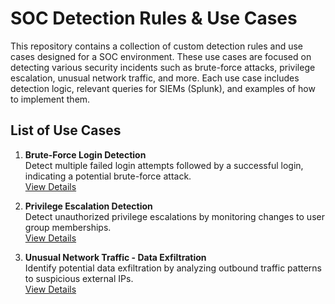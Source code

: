 # SOC Detection Rules & Use Cases

This repository contains a collection of custom detection rules and use cases designed for a SOC environment. These use cases are focused on detecting various security incidents such as brute-force attacks, privilege escalation, unusual network traffic, and more. Each use case includes detection logic, relevant queries for SIEMs (Splunk), and examples of how to implement them.

## List of Use Cases

1. **Brute-Force Login Detection**  
   Detect multiple failed login attempts followed by a successful login, indicating a potential brute-force attack.  
   [View Details](BruteForceLoginDetection)

2. **Privilege Escalation Detection**  
   Detect unauthorized privilege escalations by monitoring changes to user group memberships.  
   [View Details](PrivilegeEscalationDetection/use_case_description.md)

3. **Unusual Network Traffic - Data Exfiltration**  
   Identify potential data exfiltration by analyzing outbound traffic patterns to suspicious external IPs.  
   [View Details](UnusualNetworkTraffic/use_case_description.md)

  

